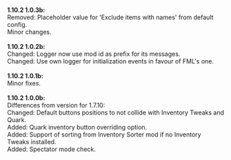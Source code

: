**1.10.2 1.0.3b:**<br />
Removed: Placeholder value for 'Exclude items with names' from default config.<br />
Minor changes.<br />
<br />
**1.10.2 1.0.2b:**<br />
Changed: Logger now use mod id as prefix for its messages.<br />
Changed: Use own logger for initialization events in favour of FML's one.<br />
<br />
**1.10.2 1.0.1b:**<br />
Minor fixes.<br />
<br />
**1.10.2 1.0.0b:**<br />
Differences from version for 1.7.10:<br />
Changed: Default buttons positions to not collide with Inventory Tweaks and Quark.<br />
Added: Quark inventory button overriding option.<br />
Added: Support of sorting from Inventory Sorter mod if no Inventory Tweaks installed.<br />
Added: Spectator mode check.<br />
